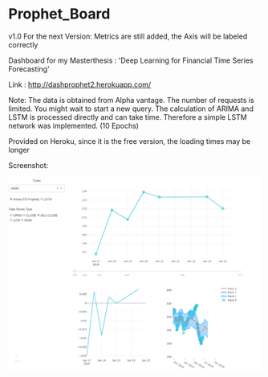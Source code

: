 # Prophet_Board
v1.0
For the next Version: Metrics are still added, the Axis will be labeled correctly

Dashboard for my Masterthesis : 'Deep Learning for Financial Time Series Forecasting'

Link : http://dashprophet2.herokuapp.com/

Note: The data is obtained from Alpha vantage. The number of requests is limited. You might wait to start a new query.
The calculation of ARIMA and LSTM is processed directly and can take time. Therefore a simple LSTM network was implemented. (10 Epochs)

Provided on Heroku, since it is the free version, the loading times may be longer

Screenshot: 

![alt text](https://github.com/manher1992/prophet_board/blob/master/Unbenannt.PNG)



